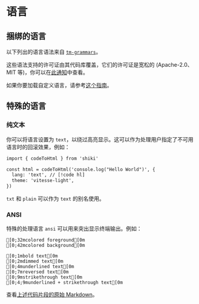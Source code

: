 # 语言

## 捆绑的语言

以下列出的语言语法来自 [`tm-grammars`](https://github.com/antfu/textmate-grammars-themes/tree/main/packages/tm-grammars)。

<LanguagesList />

这些语法支持的许可证由其代码库覆盖，它们的许可证是宽松的 (Apache-2.0、MIT 等)，你可以在[此通知](https://github.com/antfu/textmate-grammars-themes/blob/main/packages/tm-grammars/NOTICE)中查看。

如果你要加载自定义语言，请参考[这个指南](/guide/load-lang)。

## 特殊的语言

### 纯文本

你可以将语言设置为 `text`，以绕过高亮显示。这可以作为处理用户指定了不可用语言时的回滚效果，例如：

```txt
import { codeToHtml } from 'shiki'

const html = codeToHtml('console.log("Hello World")', {
  lang: 'text', // [!code hl]
  theme: 'vitesse-light',
})
```

`txt` 和 `plain` 可以作为 `text` 的别名使用。

### ANSI

特殊的处理语言 `ansi` 可以用来突出显示终端输出。例如：

```ansi
[0;32mcolored foreground[0m
[0;42mcolored background[0m

[0;1mbold text[0m
[0;2mdimmed text[0m
[0;4munderlined text[0m
[0;7mreversed text[0m
[0;9mstrikethrough text[0m
[0;4;9munderlined + strikethrough text[0m
```

查看[上述代码片段的原始 Markdown](https://github.com/shikijs/shiki/blob/main/docs/languages.md?plain=1#L35)。
